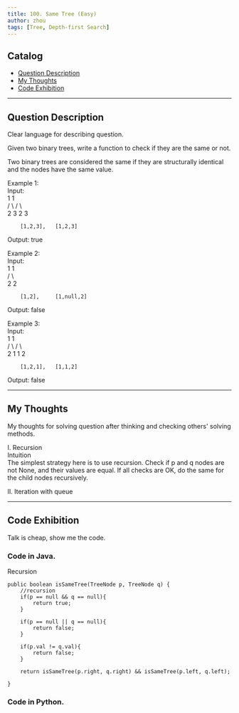 ```yaml
---
title: 100. Same Tree (Easy)                   
author: zhou      
tags: [Tree, Depth-first Search]            
---
```


       

## Catalog  
+ [Question Description](#partI)
+ [My Thoughts](#partII)
+ [Code Exhibition](#partIII)

----------------------------------

## Question Description
Clear language for describing question.    

Given two binary trees, write a function to check if they are the same or not.     

Two binary trees are considered the same if they are structurally identical and the nodes have the same value.    

Example 1:     
Input:    
           1         1   
          / \       / \   
         2   3     2   3   

        [1,2,3],   [1,2,3]   

Output: true    

Example 2:      
Input:    
           1         1   
          /           \   
         2             2    

        [1,2],     [1,null,2]    

Output: false     

Example 3:     
Input:    
           1         1   
          / \       / \   
         2   1     1   2    

        [1,2,1],   [1,1,2]     

Output: false      


----------------------------------

## My Thoughts
My thoughts for solving question after thinking and checking others' solving methods.        

I. Recursion    
Intuition    
The simplest strategy here is to use recursion. Check if p and q nodes are not None, and their values are equal. If all checks are OK, do the same for the child nodes recursively.    

II. Iteration with queue   




----------------------------------

## Code Exhibition
Talk is cheap, show me the code.    
### Code in Java.     
Recursion    

    public boolean isSameTree(TreeNode p, TreeNode q) {
        //recursion
        if(p == null && q == null){
            return true;
        }
        
        if(p == null || q == null){
            return false;
        }
        
        if(p.val != q.val){
            return false;
        }
        
        return isSameTree(p.right, q.right) && isSameTree(p.left, q.left);
        
    }



### Code in Python.   




